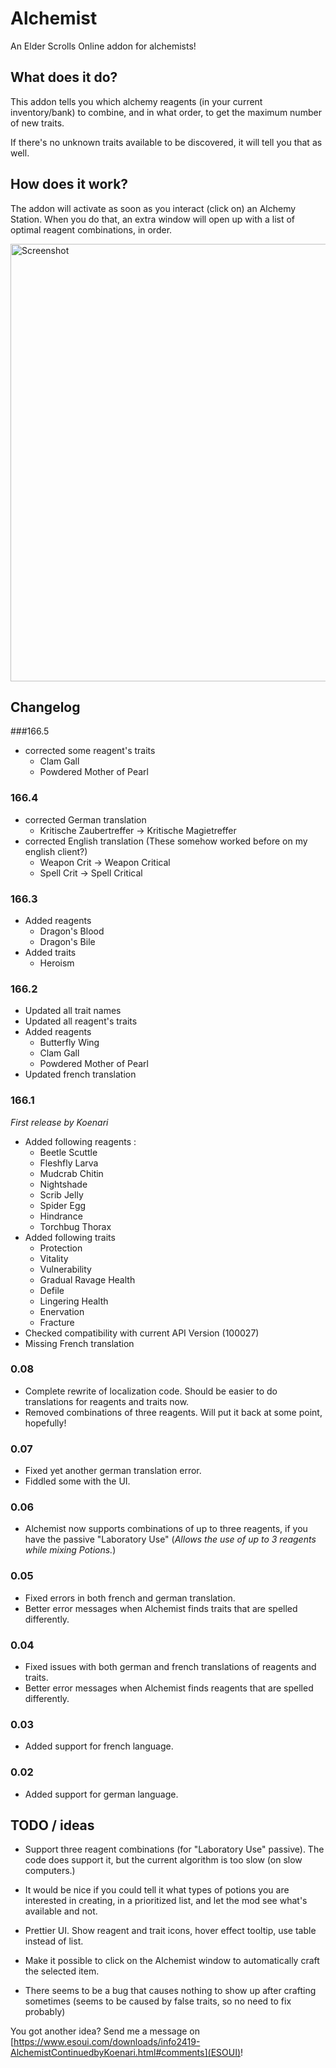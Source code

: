 Alchemist
=========

An Elder Scrolls Online addon for alchemists!

What does it do?
----------------

This addon tells you which alchemy reagents (in your current inventory/bank) to combine, and in what order, to get the maximum number of new traits.

If there's no unknown traits available to be discovered, it will tell you that as well.

How does it work?
-----------------

The addon will activate as soon as you interact (click on) an Alchemy Station. When you do that, an extra window will open up with a list of optimal reagent combinations, in order.

<img src="https://i.imgur.com/ue3qn6F.png" width="700px" alt="Screenshot" />

Changelog
------------------------
###166.5
+ corrected some reagent's traits
    - Clam Gall
    - Powdered Mother of Pearl
### 166.4
+ corrected German translation
    - Kritische Zaubertreffer -> Kritische Magietreffer
+ corrected English translation (These somehow worked before on my english client?)
    - Weapon Crit -> Weapon Critical
    - Spell Crit -> Spell Critical
    
### 166.3
+ Added reagents
    - Dragon's Blood
    - Dragon's Bile
+ Added traits
    - Heroism

### 166.2
+ Updated all trait names
+ Updated all reagent's traits
+ Added reagents
    - Butterfly Wing
    - Clam Gall
    - Powdered Mother of Pearl
+ Updated french translation

### 166.1
*First release by Koenari*
+ Added following reagents : 
    - Beetle Scuttle
    - Fleshfly Larva
    - Mudcrab Chitin
    - Nightshade
    - Scrib Jelly
    - Spider Egg
    - Hindrance
    - Torchbug Thorax
+ Added following traits
    - Protection
    - Vitality
    - Vulnerability
    - Gradual Ravage Health
    - Defile
    - Lingering Health
    - Enervation
    - Fracture
+ Checked compatibility with current API Version (100027)
+ Missing French translation

### 0.08

- Complete rewrite of localization code. Should be easier to do translations for reagents and traits now.
- Removed combinations of three reagents. Will put it back at some point, hopefully!

### 0.07

- Fixed yet another german translation error.
- Fiddled some with the UI.

### 0.06

- Alchemist now supports combinations of up to three reagents, if you have the passive "Laboratory Use" (*Allows the use of up to 3 reagents while mixing Potions.*)

### 0.05

- Fixed errors in both french and german translation.
- Better error messages when Alchemist finds traits that are spelled differently.

### 0.04

- Fixed issues with both german and french translations of reagents and traits.
- Better error messages when Alchemist finds reagents that are spelled differently.

### 0.03

- Added support for french language.

### 0.02

- Added support for german language.


TODO / ideas
------------

- Support three reagent combinations (for "Laboratory Use" passive). The code does support it, but the current algorithm is too slow (on slow computers.)

- It would be nice if you could tell it what types of potions you are interested in creating, in a prioritized list, and let the mod see what's available and not.

- Prettier UI. Show reagent and trait icons, hover effect tooltip, use table instead of list.

- Make it possible to click on the Alchemist window to automatically craft the selected item.

- There seems to be a bug that causes nothing to show up after crafting sometimes (seems to be caused by false traits, so no need to fix probably)

You got another idea? Send me a message on [https://www.esoui.com/downloads/info2419-AlchemistContinuedbyKoenari.html#comments](ESOUI)!

